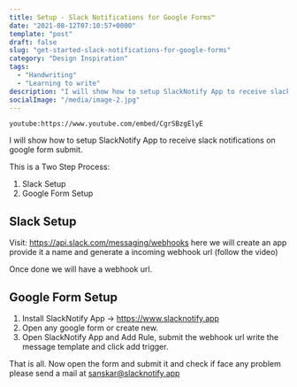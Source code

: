 ```yaml
---
title: Setup - Slack Notifications for Google Forms™
date: "2021-08-12T07:10:57+0000"
template: "post"
draft: false
slug: "get-started-slack-notifications-for-google-forms"
category: "Design Inspiration"
tags:
  - "Handwriting"
  - "Learning to write"
description: "I will show how to setup SlackNotify App to receive slack notifications on google form submit."
socialImage: "/media/image-2.jpg"
---
```


`youtube:https://www.youtube.com/embed/CgrSBzgElyE`

I will show how to setup SlackNotify App to receive slack notifications on google form submit.

This is a Two Step Process:

1. Slack Setup
2. Google Form Setup

## Slack Setup

Visit: https://api.slack.com/messaging/webhooks here we will create an app provide it a name and generate a incoming webhook url (follow the video)

Once done we will have a webhook url.

## Google Form Setup

1. Install SlackNotify App → https://www.slacknotify.app
2. Open any google form or create new.
3. Open SlackNotify App and Add Rule, submit the webhook url write the message template and click add trigger.

That is all. Now open the form and submit it and check if face any problem please send a mail at sanskar@slacknotify.app
